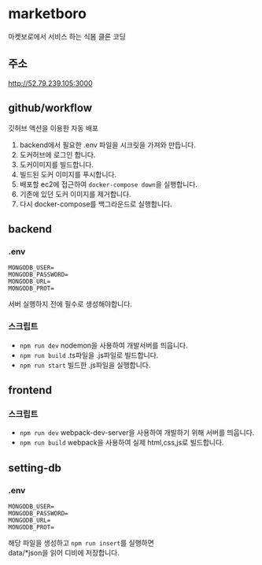 # marketboro
마켓보로에서 서비스 하는 식봄 클론 코딩

## 주소
http://52.79.239.105:3000

## github/workflow

깃허브 액션을 이용한 자동 배포  
1. backend에서 필요한 .env 파일을 시크릿을 가져와 만듭니다.
2. 도커허브에 로그인 합니다.
3. 도커이미지를 빌드합니다.
4. 빌드된 도커 이미지를 푸시합니다.
5. 배포할 ec2에 접근하여 `docker-compose down`을 실행합니다.
6. 기존에 있던 도커 이미지를 제거합니다.
7. 다시 docker-compose를 백그라운드로 실행합니다.

## backend

### .env
```
MONGODB_USER=
MONGODB_PASSWORD=
MONGODB_URL=
MONGODB_PROT=
```
서버 실행하지 전에 필수로 생성해야합니다.

### 스크립트
- `npm run dev` nodemon을 사용하여 개발서버를 띄웁니다.
- `npm run build` .ts파일을 .js파일로 빌드합니다.
- `npm run start` 빌드한 .js파일을 실행합니다.

## frontend

### 스크립트
- `npm run dev` webpack-dev-server을 사용하여 개발하기 위해 서버를 띄웁니다.
- `npm run build` webpack을 사용하여 실제 html,css,js로 빌드합니다.

## setting-db

### .env
```
MONGODB_USER=
MONGODB_PASSWORD=
MONGODB_URL=
MONGODB_PROT=
```
해당 파일을 생성하고 `npm run insert`를 실행하면  
data/*json을 읽어 디비에 저장합니다.
